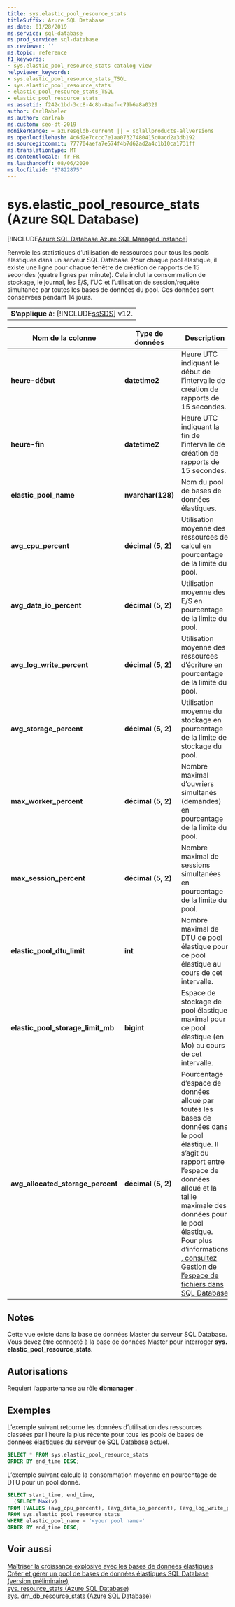 ```yaml
---
title: sys.elastic_pool_resource_stats
titleSuffix: Azure SQL Database
ms.date: 01/28/2019
ms.service: sql-database
ms.prod_service: sql-database
ms.reviewer: ''
ms.topic: reference
f1_keywords:
- sys.elastic_pool_resource_stats catalog view
helpviewer_keywords:
- sys.elastic_pool_resource_stats_TSQL
- sys.elastic_pool_resource_stats
- elastic_pool_resource_stats_TSQL
- elastic_pool_resource_stats
ms.assetid: f242c1bd-3cc8-4c8b-8aaf-c79b6a8a0329
author: CarlRabeler
ms.author: carlrab
ms.custom: seo-dt-2019
monikerRange: = azuresqldb-current || = sqlallproducts-allversions
ms.openlocfilehash: 4c6d2e7cccc7e1aa07327480415c0acd2a3db192
ms.sourcegitcommit: 777704aefa7e574f4b7d62ad2a4c1b10ca1731ff
ms.translationtype: MT
ms.contentlocale: fr-FR
ms.lasthandoff: 08/06/2020
ms.locfileid: "87822875"
---
```

# <a name="syselastic_pool_resource_stats-azure-sql-database"></a>sys.elastic_pool_resource_stats (Azure SQL Database)
[!INCLUDE[Azure SQL Database Azure SQL Managed Instance](../../includes/applies-to-version/asdb-asdbmi.md)]

  Renvoie les statistiques d’utilisation de ressources pour tous les pools élastiques dans un serveur SQL Database. Pour chaque pool élastique, il existe une ligne pour chaque fenêtre de création de rapports de 15 secondes (quatre lignes par minute). Cela inclut la consommation de stockage, le journal, les E/S, l’UC et l’utilisation de session/requête simultanée par toutes les bases de données du pool. Ces données sont conservées pendant 14 jours. 
  
||  
|-|  
|**S’applique à**: [!INCLUDE[ssSDS](../../includes/sssds-md.md)] v12.|  
  
|Nom de la colonne|Type de données|Description|  
|-----------------|---------------|-----------------|  
|**heure-début**|**datetime2**|Heure UTC indiquant le début de l’intervalle de création de rapports de 15 secondes.|  
|**heure-fin**|**datetime2**|Heure UTC indiquant la fin de l’intervalle de création de rapports de 15 secondes.|  
|**elastic_pool_name**|**nvarchar(128)**|Nom du pool de bases de données élastiques.|  
|**avg_cpu_percent**|**décimal (5, 2)**|Utilisation moyenne des ressources de calcul en pourcentage de la limite du pool.|  
|**avg_data_io_percent**|**décimal (5, 2)**|Utilisation moyenne des E/S en pourcentage de la limite du pool.|  
|**avg_log_write_percent**|**décimal (5, 2)**|Utilisation moyenne des ressources d’écriture en pourcentage de la limite du pool.|  
|**avg_storage_percent**|**décimal (5, 2)**|Utilisation moyenne du stockage en pourcentage de la limite de stockage du pool.|  
|**max_worker_percent**|**décimal (5, 2)**|Nombre maximal d’ouvriers simultanés (demandes) en pourcentage de la limite du pool.|  
|**max_session_percent**|**décimal (5, 2)**|Nombre maximal de sessions simultanées en pourcentage de la limite du pool.|  
|**elastic_pool_dtu_limit**|**int**|Nombre maximal de DTU de pool élastique pour ce pool élastique au cours de cet intervalle.|  
|**elastic_pool_storage_limit_mb**|**bigint**|Espace de stockage de pool élastique maximal pour ce pool élastique (en Mo) au cours de cet intervalle.|
|**avg_allocated_storage_percent**|**décimal (5, 2)**|Pourcentage d’espace de données alloué par toutes les bases de données dans le pool élastique.  Il s’agit du rapport entre l’espace de données alloué et la taille maximale des données pour le pool élastique.  Pour plus d’informations [, consultez Gestion de l’espace de fichiers dans SQL Database](https://docs.microsoft.com/azure/sql-database/sql-database-file-space-management)|  
  
## <a name="remarks"></a>Notes

 Cette vue existe dans la base de données Master du serveur SQL Database. Vous devez être connecté à la base de données Master pour interroger **sys. elastic_pool_resource_stats**.  
  
## <a name="permissions"></a>Autorisations

 Requiert l’appartenance au rôle **dbmanager** .  
  
## <a name="examples"></a>Exemples

 L’exemple suivant retourne les données d’utilisation des ressources classées par l’heure la plus récente pour tous les pools de bases de données élastiques du serveur de SQL Database actuel.  
  
```sql
SELECT * FROM sys.elastic_pool_resource_stats
ORDER BY end_time DESC;  
```

 L’exemple suivant calcule la consommation moyenne en pourcentage de DTU pour un pool donné.  

```sql
SELECT start_time, end_time,
  (SELECT Max(v)
FROM (VALUES (avg_cpu_percent), (avg_data_io_percent), (avg_log_write_percent)) AS value(v)) AS [avg_DTU_percent]
FROM sys.elastic_pool_resource_stats
WHERE elastic_pool_name = '<your pool name>'
ORDER BY end_time DESC;  
```

## <a name="see-also"></a>Voir aussi

 [Maîtriser la croissance explosive avec les bases de données élastiques](https://azure.microsoft.com/documentation/articles/sql-database-elastic-pool/)   
 [Créer et gérer un pool de bases de données élastiques SQL Database (version préliminaire)](https://azure.microsoft.com/documentation/articles/sql-database-elastic-pool-portal/)   
 [sys. resource_stats &#40;Azure SQL Database&#41;](../../relational-databases/system-catalog-views/sys-resource-stats-azure-sql-database.md)   
 [sys. dm_db_resource_stats &#40;Azure SQL Database&#41;](../../relational-databases/system-dynamic-management-views/sys-dm-db-resource-stats-azure-sql-database.md)  
  
  
